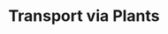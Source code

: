 ---
title: "Transport via Plants"
permalink: /spells/transport-via-plants/
tags:
  - Spell
available_for:
  - Druid
level: "6th Level"
school: "Conjuration"
range: "10 ft"
comp:
  - V
  - S
duration: "1 round"
description: |
  This spell creates a magical link between a Large or larger inanimate plant within range and another plant, at any distance, on the same plane of existence. You must have seen or touched the destination plant at least once before. For the duration, any creature can step into the target plant and exit from the destination plant by using 5 feet of movement.
excerpt: "This spell creates a magical link between a Large or larger inanimate plant within range and another plant, at any distance, on the same plane of existence."
source: "Basic Rules"
---